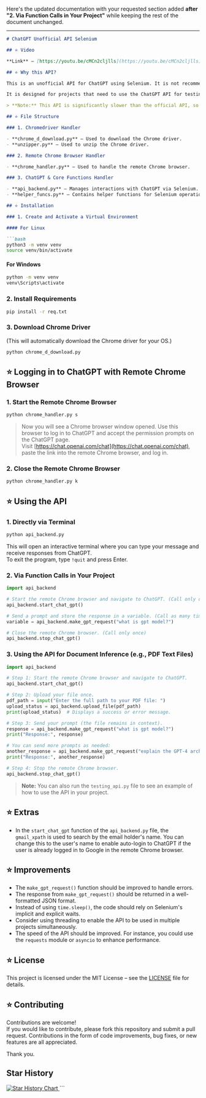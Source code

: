 Here's the updated documentation with your requested section added **after "2. Via Function Calls in Your Project"** while keeping the rest of the document unchanged.

---

```markdown
# ChatGPT Unofficial API Selenium

## ⭐ Video

**Link** – [https://youtu.be/cMCn2cljlls](https://youtu.be/cMCn2cljlls)

## ⭐ Why this API?

This is an unofficial API for ChatGPT using Selenium. It is not recommended to use this API for production. This API is only for testing purposes.

It is designed for projects that need to use the ChatGPT API for testing without incurring the cost of the official API.

> **Note:** This API is significantly slower than the official API, so it is not recommended for production use.

## ⭐ File Structure

### 1. Chromedriver Handler

- **chrome_d_download.py** – Used to download the Chrome driver.
- **unzipper.py** – Used to unzip the Chrome driver.

### 2. Remote Chrome Browser Handler

- **chrome_handler.py** – Used to handle the remote Chrome browser.

### 3. ChatGPT & Core Functions Handler

- **api_backend.py** – Manages interactions with ChatGPT via Selenium.
- **helper_funcs.py** – Contains helper functions for Selenium operations.

## ⭐ Installation

### 1. Create and Activate a Virtual Environment

#### For Linux

```bash
python3 -m venv venv
source venv/bin/activate
```

#### For Windows

```bash
python -m venv venv
venv\Scripts\activate
```

### 2. Install Requirements

```bash
pip install -r req.txt
```

### 3. Download Chrome Driver

(This will automatically download the Chrome driver for your OS.)

```bash
python chrome_d_download.py
```

## ⭐ Logging in to ChatGPT with Remote Chrome Browser

### 1. Start the Remote Chrome Browser

```bash
python chrome_handler.py s
```

> Now you will see a Chrome browser window opened. Use this browser to log in to ChatGPT and accept the permission prompts on the ChatGPT page.  
> Visit [https://chat.openai.com/chat](https://chat.openai.com/chat), paste the link into the remote Chrome browser, and log in.

### 2. Close the Remote Chrome Browser

```bash
python chrome_handler.py k
```

## ⭐ Using the API

### 1. Directly via Terminal

```bash
python api_backend.py
```

This will open an interactive terminal where you can type your message and receive responses from ChatGPT.  
To exit the program, type `!quit` and press Enter.

### 2. Via Function Calls in Your Project

```python
import api_backend

# Start the remote Chrome browser and navigate to ChatGPT. (Call only once)
api_backend.start_chat_gpt()

# Send a prompt and store the response in a variable. (Call as many times as needed)
variable = api_backend.make_gpt_request("what is gpt model?")

# Close the remote Chrome browser. (Call only once)
api_backend.stop_chat_gpt()
```

### 3. Using the API for Document Inference (e.g., PDF Text Files)

```python
import api_backend

# Step 1: Start the remote Chrome browser and navigate to ChatGPT.
api_backend.start_chat_gpt()

# Step 2: Upload your file once.
pdf_path = input("Enter the full path to your PDF file: ")
upload_status = api_backend.upload_file(pdf_path)
print(upload_status)  # Displays a success or error message.

# Step 3: Send your prompt (the file remains in context).
response = api_backend.make_gpt_request("what is gpt model?")
print("Response:", response)

# You can send more prompts as needed:
another_response = api_backend.make_gpt_request("explain the GPT-4 architecture")
print("Response:", another_response)

# Step 4: Stop the remote Chrome browser.
api_backend.stop_chat_gpt()
```

> **Note:** You can also run the `testing_api.py` file to see an example of how to use the API in your project.

## ⭐ Extras

- In the `start_chat_gpt` function of the `api_backend.py` file, the `gmail_xpath` is used to search by the email holder's name. You can change this to the user's name to enable auto-login to ChatGPT if the user is already logged in to Google in the remote Chrome browser.

## ⭐ Improvements

- The `make_gpt_request()` function should be improved to handle errors.
- The response from `make_gpt_request()` should be returned in a well-formatted JSON format.
- Instead of using `time.sleep()`, the code should rely on Selenium's implicit and explicit waits.
- Consider using threading to enable the API to be used in multiple projects simultaneously.
- The speed of the API should be improved. For instance, you could use the `requests` module or `asyncio` to enhance performance.

## ⭐ License

This project is licensed under the MIT License – see the [LICENSE](LICENSE) file for details.

## ⭐ Contributing

Contributions are welcome!  
If you would like to contribute, please fork this repository and submit a pull request. Contributions in the form of code improvements, bug fixes, or new features are all appreciated.

Thank you.

## Star History

<a href="https://star-history.com/#Priyanshu-hawk/ChatGPT-unofficial-api-selenium&Date">
  <picture>
    <source media="(prefers-color-scheme: dark)" srcset="https://api.star-history.com/svg?repos=Priyanshu-hawk/ChatGPT-unofficial-api-selenium&type=Date&theme=dark" />
    <source media="(prefers-color-scheme: light)" srcset="https://api.star-history.com/svg?repos=Priyanshu-hawk/ChatGPT-unofficial-api-selenium&type=Date" />
    <img alt="Star History Chart" src="https://api.star-history.com/svg?repos=Priyanshu-hawk/ChatGPT-unofficial-api-selenium&type=Date" />
  </picture>
</a>
```

